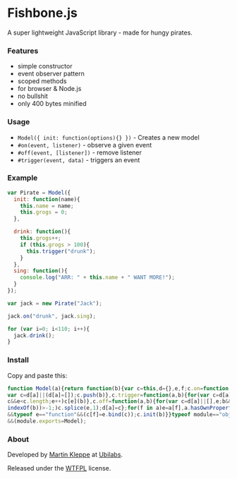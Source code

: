 # Fishbone.js

A super lightweight JavaScript library - made for hungy pirates.

### Features

* simple constructor
* event observer pattern
* scoped methods
* for browser & Node.js
* no bullshit
* only 400 bytes minified

### Usage

* `Model({ init: function(options){} })` - Creates a new model
* `#on(event, listener)` - observe a given event
* `#off(event, [listener])` - remove listener
* `#trigger(event, data)` - triggers an event

### Example

```js
var Pirate = Model({
  init: function(name){
    this.name = name;
    this.grogs = 0;
  },

  drink: function(){
    this.grogs++;
    if (this.grogs > 100){
      this.trigger("drunk");
    }
  },
  sing: function(){
    console.log("ARR: " + this.name + " WANT MORE!");
  }
});

var jack = new Pirate("Jack");

jack.on("drunk", jack.sing);

for (var i=0; i<110; i++){
  jack.drink();
}
```

### Install

Copy and paste this:

```js
function Model(a){return function(b){var c=this,d={},e,f;c.on=function(a,b){
var c=d[a]||(d[a]=[]);c.push(b)},c.trigger=function(a,b){for(var c=d[a],e=0;
c&&e<c.length;e++)c[e](b)},c.off=function(a,b){for(var c=d[a]||[],e;b&&(e=c.
indexOf(b))>-1;)c.splice(e,1);d[a]=c};for(f in a)e=a[f],a.hasOwnProperty(f)
&&typeof e=="function"&&(c[f]=e.bind(c));c.init(b)}}typeof module=="object"
&&(module.exports=Model);
```

### About

Developed by [Martin Kleppe](https://plus.google.com/103747379090421872359) at [Ubilabs](http://www.ubilabs.net).

Released under the [WTFPL](http://en.wikipedia.org/wiki/WTFPL) license.